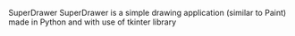 SuperDrawer
SuperDrawer is a simple drawing application (similar to Paint) made in Python and with use of tkinter library